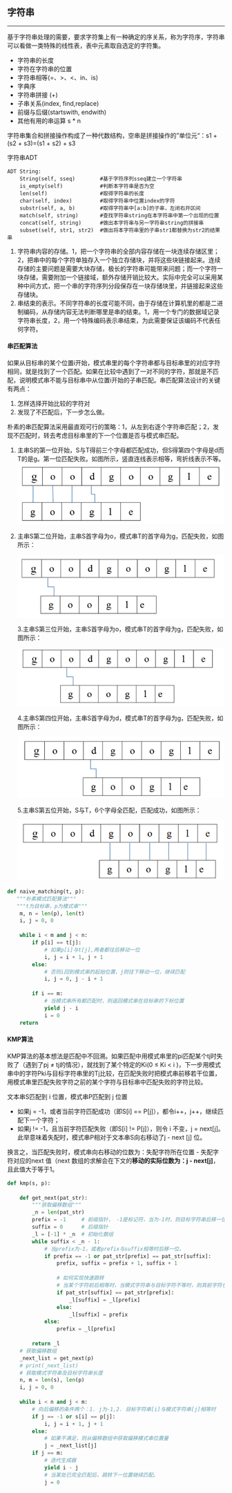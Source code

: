 ## 字符串

---

基于字符串处理的需要，要求字符集上有一种确定的序关系，称为字符序，字符串可以看做一类特殊的线性表，表中元素取自选定的字符集。

* 字符串的长度
* 字符在字符串的位置
* 字符串相等\(=、&gt;、&lt;、in、is\)
* 字典序
* 字符串拼接 \(+\)
* 子串关系\(index, find,replace\)
* 前缀与后缀\(startswith, endwith\)
* 其他有用的串运算 s \* n

字符串集合和拼接操作构成了一种代数结构，空串是拼接操作的”单位元“：s1 + \(s2 + s3\)=\(s1 + s2\) + s3

字符串ADT

```
ADT String:
    String(self, sseq)        #基于字符序列sseq建立一个字符串
    is_empty(self)            #判断本字符串是否为空
    len(self)                 #取得字符串的长度
    char(self, index)         #取得字符串中位置index的字符
    substr(self, a, b)        #取得字符串中[a:b]的子串，左闭右开区间
    match(self, string)       #查找字符串string在本字符串中第一个出现的位置
    concat(self, string)      #做出本字符串与另一字符串string的拼接串
    subset(self, str1, str2)  #做出将本字符串里的子串str1都替换为str2的结果串
```

1. 字符串内容的存储。1，把一个字符串的全部内容存储在一块连续存储区里；2，把串中的每个字符单独存入一个独立存储块，并将这些块链接起来。连续存储的主要问题是需要大块存储，极长的字符串可能带来问题；而一个字符一块存储，需要附加一个链接域，额外存储开销比较大。实际中完全可以采用某种中间方式，把一个串的字符序列分段保存在一块存储块里，并链接起来这些存储块。
2. 串结束的表示。不同字符串的长度可能不同，由于存储在计算机里的都是二进制编码，从存储内容无法判断哪里是串的结束。1，用一个专门的数据域记录字符串长度，2，用一个特殊编码表示串结束，为此需要保证该编码不代表任何字符。

#### 串匹配算法

如果从目标串的某个位置i开始，模式串里的每个字符串都与目标串里的对应字符相同，就是找到了一个匹配。如果在比较中遇到了一对不同的字符，那就是不匹配，说明模式串不能与目标串中从位置i开始的子串匹配。串匹配算法设计的关键有两点：

1. 怎样选择开始比较的字符对
2. 发现了不匹配后，下一步怎么做。

朴素的串匹配算法采用最直观可行的策略：1，从左到右逐个字符串匹配；2，发现不匹配时，转去考虑目标串里的下一个位置是否与模式串匹配。

1. 主串S的第一位开始，S与T得前三个字母都匹配成功，但S得第四个字母是d而T的是g。第一位匹配失败。如图所示，竖直连线表示相等，弯折线表示不等。  
   ![](/assets/4.1.png)

2. 主串S第二位开始，主串S首字母为o，模式串T的首字母为g，匹配失败，如图所示：

   ![](/assets/4.2.png)

   3.主串S第三位开始，主串S首字母为o，模式串T的首字母为g，匹配失败，如图所示：

   ![](/assets/4.3.png)

   4.主串S第四位开始，主串S首字母为d，模式串T的首字母为g，匹配失败，如图所示：

   ![](/assets/4.4.png)

   5.主串S第五位开始，S与T，6个字母全匹配，匹配成功，如图所示：

   ![](/assets/4.5.png)

```py
def naive_matching(t, p):
   """朴素模式匹配算法"""
   """t为目标串，p为模式串"""
    m, n = len(p), len(t)
    i, j = 0, 0

    while i < m and j < n:
        if p[i] == t[j]:
            # 如果p[i]与t[j],两者都往后移动一位
            i, j = i + 1, j + 1
        else:
            # 否则i回到模式串的起始位置，j则往下移动一位，继续匹配
            i, j = 0, j - i + 1

        if i == m:
            # 当模式串所有都匹配时，则返回模式串在目标串的下标位置
            yield j - i
            i = 0
    return
```

#### KMP算法

KMP算法的基本想法是匹配中不回溯。如果匹配中用模式串里的pi匹配某个tj时失败了（遇到了pj ≠ tj的情况），就找到了某个特定的Ki\(0 ≤ Ki &lt; i \)，下一步用模式串中的字符Pki与目标字符串里的Tj比较，在匹配失败时把模式串前移若干位置，用模式串里匹配失败字符之前的某个字符与目标串中匹配失败的字符比较。

文本串S匹配到 i 位置，模式串P匹配到 j 位置

* 如果j = -1，或者当前字符匹配成功（即S\[i\] == P\[j\]），都令i++，j++，继续匹配下一个字符；
* 如果j != -1，且当前字符匹配失败（即S\[i\] != P\[j\]），则令 i 不变，j = next\[j\]。此举意味着失配时，模式串P相对于文本串S向右移动了j - next \[j\] 位。

换言之，当匹配失败时，模式串向右移动的位数为：失配字符所在位置 - 失配字符对应的next 值（next 数组的求解会在下文的**移动的实际位数为：j - next\[j\]**，且此值大于等于1。

```py
def kmp(s, p):

    def get_next(pat_str):
        """获取偏移数组"""
        _n = len(pat_str)
        prefix = -1     # 前缀指针， -1是标记符，当为-1时，则目标字符串后移一位
        suffix = 0      # 后缀指针
        _l = [-1] * _n  # 初始化数组
        while suffix < _n - 1:
            # 当prefix为-1，或者prefix与suffix相等时后移一位。
            if prefix == -1 or pat_str[prefix] == pat_str[suffix]:   
                prefix, suffix = prefix + 1, suffix + 1
                
                # 如何实现快速跳转
                # 当某个字符前后相等时，当模式字符串与目标字符不等时，则其前字符也不相等，直接跳到其前位置（字符不相等位置处）
                if pat_str[suffix] == pat_str[prefix]:               
                    _l[suffix] = _l[prefix]
                else:
                    _l[suffix] = prefix
            else:
                prefix = _l[prefix]

        return _l
    # 获取偏移数组  
    _next_list = get_next(p)
    # print(_next_list)
    # 获取模式字符串及目标字符串长度
    n, m = len(s), len(p)
    i, j = 0, 0
    
    while i < n and j < m:
        # 向后偏移的条件两个：1. j为-1,2. 目标字符串[i]与模式字符串[j]相等时
        if j == -1 or s[i] == p[j]:
            i, j = i + 1, j + 1
        else:
            # 如果不满足，则从偏移数组中获取偏移模式串位置量    
            j = _next_list[j]
        if j == m:
            # 迭代生成器
            yield i - j
            # 当某处已完全匹配后，跳转下一位置继续匹配。
            j = 0
```



